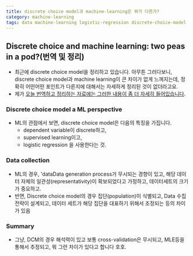```yaml
---
title: discrete choice model과 machine-learning은 뭐가 다른가? 
category: machine-learning
tags: data machine-learning logistic-regression discrete-choice-model 
---
```


## Discrete choice and machine learning: two peas in a pod?(번역 및 정리)

- 최근에 discrete choice model을 정리하고 있습니다. 아무튼 그러다보니, discrete choice model과 machine learning이 큰 차이가 없게 느껴지는데, 정확히 어떤어떤 포인트가 다른지에 대해서는 자세하게 정리된 것이 없더라고요. 
- 제가 [오늘 번역하고 정리하는 자료에는 그러한 내용이 좀 더 자세히 들어있습니다](http://transp-or.epfl.ch/documents/talks/2018MATTS.pdf).

### Discrete choice model a ML perspective

- ML의 관점에서 보면, discrete choice model은 다음의 특징을 가집니다. 
    - dependent variable이 discrete하고, 
    - supervised learning이고, 
    - logistic regression 을 사용한다는 것. 


### Data collection

- ML의 경우, 'dataData generation process가 무시되는 경향이 있고, 해당 데이터 자체의 일관성(representativity)이 확보되었다고 가정하고, 데이터세트의 크기가 중요하고. 
- 반면, Discrete choice model의 경우 집단(population)이 식별되고, Data 수집 전략이 설계되고, 데이터 세트가 해당 집단을 대표하기 위해서 조정되는 등의 차이가 있음 

### Summary 

- 그냥, DCM의 경우 해석력이 있고 보통 cross-validation은 무시되고, MLE등을 통해서 추정되고, 뭐 그런 차이가 있다고 합니다 호호.

